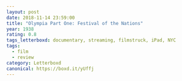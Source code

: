 ```yaml
---
layout: post 
date: 2018-11-14 23:59:00
title: "Olympia Part One: Festival of the Nations"
year: 1938
rating: 0.8
tags_letterboxd: documentary, streaming, filmstruck, iPad, NYC
tags:
  - film
  - review
category: Letterboxd
canonical: https://boxd.it/yUffj
---
```

